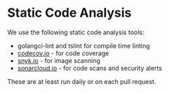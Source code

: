# Static Code Analysis

We use the following static code analysis tools:

* golangci-lint and tslint for compile time linting
* [codecov.io](https://codecov.io/gh/argoproj/argo-cd) - for code coverage
* [snyk.io](https://app.snyk.io/org/argoproj/projects) - for image scanning
* [sonarcloud.io](https://sonarcloud.io/organizations/argoproj/projects) - for code scans and security alerts

These are at least run daily or on each pull request.